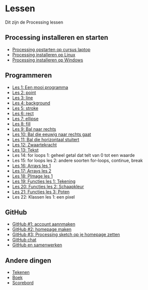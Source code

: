 # Lessen

Dit zijn de Processing lessen

## Processing installeren en starten

 * [Processing opstarten op cursus laptop](./ProcessingOpstartenOpCursusLaptop/README.md)
 * [Processing installeren op Linux](./ProcessingInstallerenOpLinux/README.md)
 * [Processing installeren op Windows](./ProcessingInstallerenOpWindows/README.md)

## Programmeren

 * [Les 1: Een mooi programma](./EenMooiProgramma/README.md)
 * [Les 2: point](./Point/README.md)
 * [Les 3: line](./Line/README.md)
 * [Les 4: background](./Background/README.md)
 * [Les 5: stroke](./Stroke/README.md)
 * [Les 6: rect](./Rect/README.md)
 * [Les 7: ellipse](./Ellipse/README.md)
 * [Les 8: fill](./Fill/README.md)
 * [Les 9: Bal naar rechts](./BalNaarRechts/README.md)
 * [Les 10: Bal die eeuwig naar rechts gaat](./BalEeuwigNaarRechts/README.md)
 * [Les 11: Bal die horizontaal stuitert](./BalDieHorizontaalStuitert/README.md)
 * [Les 12: Zwaartekracht](./Zwaartekracht/README.md)
 * [Les 13: Tekst](./Text/README.md)
 * Les 14: for loops 1: geheel getal dat telt van 0 tot een waarde
 * Les 15: for loops les 2: andere soorten for-loops, continue, break
 * [Les 16: Arrays les 1](./Arrays1/README.md)
 * [Les 17: Arrays les 2](./Arrays2/README.md)
 * [Les 18: PImage les 1](./PImage1/README.md)
 * [Les 19: Functies les 1: Tekening](./FunctiesTekening/README.md)
 * [Les 20: Functies les 2: Schaapkleur](./FunctiesSchaapkleur/README.md) 
 * [Les 21: Functies les 3: Poten](./FunctiesPoten/README.md)
 * Les 22: Klassen les 1: een pixel
 
## GitHub

 * [GitHub #1: account aannmaken](./GitHub/README.md)
 * [GitHub #2: homepage maken](./GitHubPages/README.md)
 * [GitHub #3: Processing sketch op je homepage zetten](./ProcessingJS/README.md)
 * [GitHub chat](./GitHubChat/README.md)
 * [GitHub en samenwerken](./GitHubSamenwerken/README.md)

## Andere dingen

 * [Tekenen](./Tekenen/README.md)
 * [Boek](./Boek/README.md)
 * [Scorebord](../Leerlingen/README.md)

